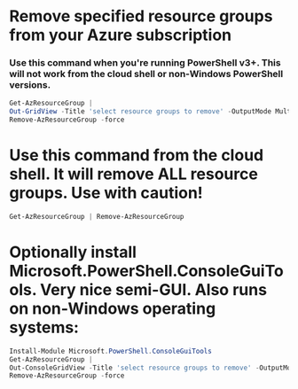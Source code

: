 # Remove specified resource groups from your Azure subscription

### Use this command when you're running PowerShell v3+. This will not work from the cloud shell or non-Windows PowerShell versions.
```powershell
Get-AzResourceGroup |
Out-GridView -Title 'select resource groups to remove' -OutputMode Multiple |
Remove-AzResourceGroup -force
```

# Use this command from the cloud shell. It will remove ALL resource groups. Use with caution!
```powershell
Get-AzResourceGroup | Remove-AzResourceGroup
```


# Optionally install Microsoft.PowerShell.ConsoleGuiTools. Very nice semi-GUI. Also runs on non-Windows operating systems:
```powershell
Install-Module Microsoft.PowerShell.ConsoleGuiTools
Get-AzResourceGroup |
Out-ConsoleGridView -Title 'select resource groups to remove' -OutputMode Multiple |
Remove-AzResourceGroup -force
```
